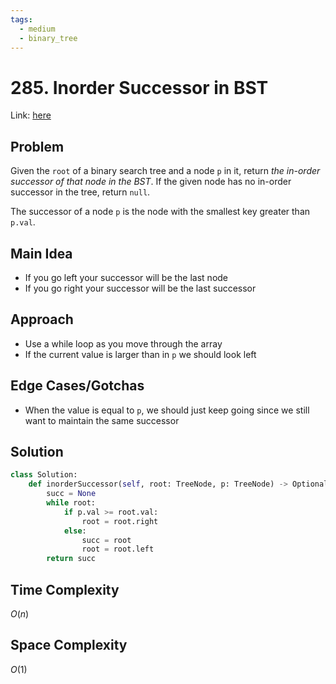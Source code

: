 ```yaml
---
tags:
  - medium
  - binary_tree
---
```

# 285. Inorder Successor in BST
Link: [here](https://leetcode.com/problems/inorder-successor-in-bst/description/)
## Problem
Given the `root` of a binary search tree and a node `p` in it, return _the in-order successor of that node in the BST_. If the given node has no in-order successor in the tree, return `null`.

The successor of a node `p` is the node with the smallest key greater than `p.val`.
## Main Idea
- If you go left your successor will be the last node
- If you go right your successor will be the last successor 
## Approach
- Use a while loop as you move through the array
- If the current value is larger than in `p` we should look left 
## Edge Cases/Gotchas 
- When the value is equal to `p`, we should just keep going since we still want to maintain the same successor 
## Solution
```python 
class Solution:
    def inorderSuccessor(self, root: TreeNode, p: TreeNode) -> Optional[TreeNode]:
        succ = None
        while root:
            if p.val >= root.val:
                root = root.right
            else:
                succ = root
                root = root.left
        return succ
```
## Time Complexity
$O(n)$
## Space Complexity
$O(1)$

